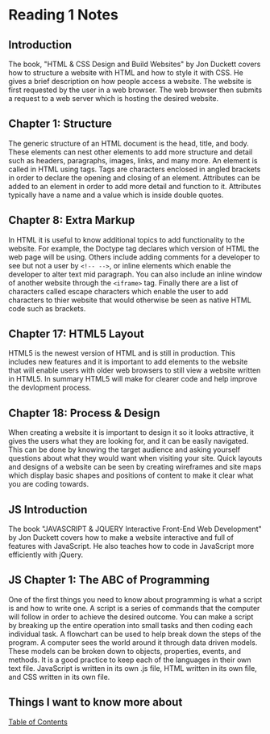 # Reading 1 Notes

## Introduction

The book, "HTML & CSS Design and Build Websites" by Jon Duckett covers how to structure a website with HTML and how to style it with CSS. He gives a brief description on how people access a website. The website is first requested by the user in a web browser. The web browser then submits a request to a web server which is hosting the desired website.  

## Chapter 1: Structure

The generic structure of an HTML document is the head, title, and body. These elements can nest other elements to add more structure and detail such as headers, paragraphs, images, links, and many more. An element is called in HTML using tags. Tags are characters enclosed in angled brackets in order to declare the opening and closing of an element. Attributes can be added to an element in order to add more detail and function to it. Attributes typically have a name and a value which is inside double quotes.

## Chapter 8: Extra Markup

In HTML it is useful to know additional topics to add functionality to the website. For example, the Doctype tag declares which version of HTML the web page will be using. Others include adding comments for a developer to see but not a user by `<!-- -->`, or inline elements which enable the developer to alter text mid paragraph. You can also include an inline window of another website through the `<iframe>` tag. Finally there are a list of characters called escape characters which enable the user to add characters to thier website that would otherwise be seen as native HTML code such as brackets.

## Chapter 17: HTML5 Layout

HTML5 is the newest version of HTML and is still in production. This includes new features and it is important to add elements to the website that will enable users with older web browsers to still view a website written in HTML5. In summary HTML5 will make for clearer code and help improve the devlopment process.

## Chapter 18: Process & Design

When creating a website it is important to design it so it looks attractive, it gives the users what they are looking for, and it can be easily navigated. This can be done by knowing the target audience and asking yourself questions about what they would want when visiting your site. Quick layouts and designs of a website can be seen by creating wireframes and site maps which display basic shapes and positions of content to make it clear what you are coding towards.

## JS Introduction

The book "JAVASCRIPT & JQUERY Interactive Front-End Web Development" by Jon Duckett covers how to make a website interactive and full of features with JavaScript. He also teaches how to code in JavaScript more efficiently with jQuery.

## JS Chapter 1: The ABC of Programming

One of the first things you need to know about programming is what a script is and how to write one. A script is a series of commands that the computer will follow in order to achieve the desired outcome. You can make a script by breaking up the entire operation into small tasks and then coding each individual task. A flowchart can be used to help break down the steps of the program. A computer sees the world around it through data driven models. These models can be broken down to objects, properties, events, and methods. It is a good practice to keep each of the languages in their own text file. JavaScript is written in its own .js file, HTML written in its own file, and CSS written in its own file.

## Things I want to know more about

  [Table of Contents](README.md)
  
